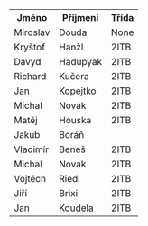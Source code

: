 <html>
<table>
    <tr>
        <th>Jméno</th>
        <th>Přijmení</th>
        <th>Třída</th>
    </tr>
    <tr>
        <td>Miroslav</td>
        <td>Douda</td>
        <td>None</td>
    </tr>
    <tr>
        <td>Kryštof</td>
        <td>Hanžl</td>
        <td>2ITB</td>
    </tr>
    <tr>
        <td>Davyd</td>
        <td>Hadupyak</td>
        <td>2ITB</td>
  </tr>
    <tr>
        <td>Richard</td>
        <td>Kučera</td>
        <td>2ITB</td>
    </tr>
    <tr>
        <td>Jan</td>
        <td>Kopejtko</td>
        <td>2ITB</td>
    </tr>
        <td>Michal</td>
        <td>Novák</td>
        <td>2ITB</td>
    </tr>
    <tr>
        <td>Matěj</td>
        <td>Houska</td>
        <td>2ITB</td>
  </tr>
   <tr>
        <td>Jakub</td>
        <td>Boráň</td>
    <tr>
        <td>Vladimír</td>
        <td>Beneš</td>
        <td>2ITB</td>
    </tr>
    <tr>
        <td>Michal</td>
        <td>Novak</td>
        <td>2ITB</td>
    </tr>
    <tr>
        <td>Vojtěch</td>
        <td>Riedl</td>
        <td>2ITB</td>
    </tr>


</tr>
    <tr>
        <td>Jiří</td>
        <td>Brixi</td>
        <td>2ITB</td>
    </tr>
    <tr>
        <td>Jan</td>
        <td>Koudela</td>
        <td>2ITB</td>
    </tr>
</table>
</html>
